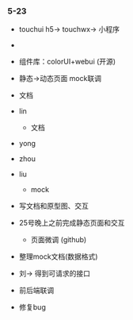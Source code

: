 ### 5-23
* touchui h5-> touchwx-> 小程序
* 
* 组件库：colorUI+webui  (开源)
* 静态->动态页面   mock联调
* 文档


* lin
    - 文档

* yong

* zhou

* liu
    * mock  



* 写文档和原型图、交互

* 25号晚上之前完成静态页面和交互
    - 页面微调 (github)
* 整理mock文档(数据格式)
* 刘-> 得到可请求的接口
* 前后端联调
* 修复bug 



